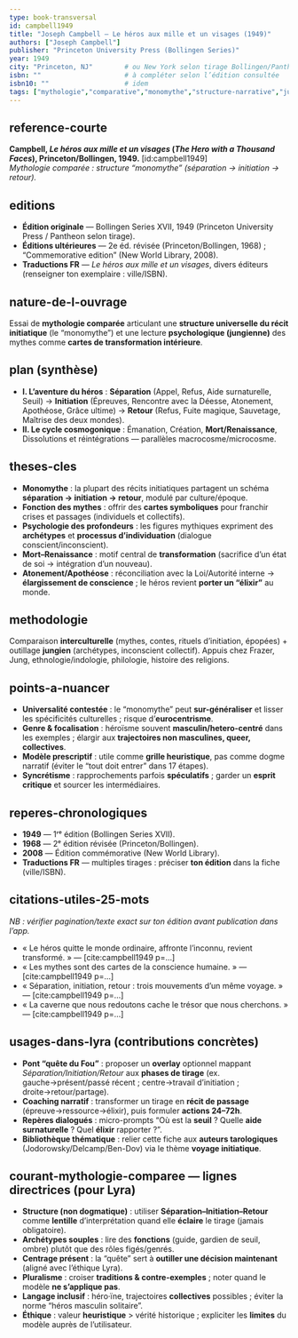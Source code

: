```yaml
---
type: book-transversal
id: campbell1949
title: "Joseph Campbell — Le héros aux mille et un visages (1949)"
authors: ["Joseph Campbell"]
publisher: "Princeton University Press (Bollingen Series)"
year: 1949
city: "Princeton, NJ"        # ou New York selon tirage Bollingen/Pantheon
isbn: ""                     # à compléter selon l’édition consultée
isbn10: ""                   # idem
tags: ["mythologie","comparative","monomythe","structure-narrative","jung","psychologie","quête-du-fou","initiation","séparation-initiation-retour"]
---
```


## reference-courte
**Campbell, *Le héros aux mille et un visages* (*The Hero with a Thousand Faces*), Princeton/Bollingen, 1949.** [id:campbell1949]  
*Mythologie comparée : structure “monomythe” (séparation → initiation → retour).*

## editions
- **Édition originale** — Bollingen Series XVII, 1949 (Princeton University Press / Pantheon selon tirage).  
- **Éditions ultérieures** — 2e éd. révisée (Princeton/Bollingen, 1968) ; “Commemorative edition” (New World Library, 2008).  
- **Traductions FR** — *Le héros aux mille et un visages*, divers éditeurs (renseigner ton exemplaire : ville/ISBN).

## nature-de-l-ouvrage
Essai de **mythologie comparée** articulant une **structure universelle du récit initiatique** (le “monomythe”) et une lecture **psychologique (jungienne)** des mythes comme **cartes de transformation intérieure**.

## plan (synthèse)
- **I. L’aventure du héros** : **Séparation** (Appel, Refus, Aide surnaturelle, Seuil) → **Initiation** (Épreuves, Rencontre avec la Déesse, Atonement, Apothéose, Grâce ultime) → **Retour** (Refus, Fuite magique, Sauvetage, Maîtrise des deux mondes).  
- **II. Le cycle cosmogonique** : Émanation, Création, **Mort/Renaissance**, Dissolutions et réintégrations — parallèles macrocosme/microcosme.

## theses-cles
- **Monomythe** : la plupart des récits initiatiques partagent un schéma **séparation → initiation → retour**, modulé par culture/époque.  
- **Fonction des mythes** : offrir des **cartes symboliques** pour franchir crises et passages (individuels et collectifs).  
- **Psychologie des profondeurs** : les figures mythiques expriment des **archétypes** et **processus d’individuation** (dialogue conscient/inconscient).  
- **Mort–Renaissance** : motif central de **transformation** (sacrifice d’un état de soi → intégration d’un nouveau).  
- **Atonement/Apothéose** : réconciliation avec la Loi/Autorité interne → **élargissement de conscience** ; le héros revient **porter un “élixir”** au monde.

## methodologie
Comparaison **interculturelle** (mythes, contes, rituels d’initiation, épopées) + outillage **jungien** (archétypes, inconscient collectif). Appuis chez Frazer, Jung, ethnologie/indologie, philologie, histoire des religions.

## points-a-nuancer
- **Universalité contestée** : le “monomythe” peut **sur-généraliser** et lisser les spécificités culturelles ; risque d’**eurocentrisme**.  
- **Genre & focalisation** : héroïsme souvent **masculin/hetero-centré** dans les exemples ; élargir aux **trajectoires non masculines, queer, collectives**.  
- **Modèle prescriptif** : utile comme **grille heuristique**, pas comme dogme narratif (éviter le “tout doit entrer” dans 17 étapes).  
- **Syncrétisme** : rapprochements parfois **spéculatifs** ; garder un **esprit critique** et sourcer les intermédiaires.  

## reperes-chronologiques
- **1949** — 1ʳᵉ édition (Bollingen Series XVII).  
- **1968** — 2ᵉ édition révisée (Princeton/Bollingen).  
- **2008** — Édition commémorative (New World Library).  
- **Traductions FR** — multiples tirages : préciser **ton édition** dans la fiche (ville/ISBN).

## citations-utiles-25-mots
*NB : vérifier pagination/texte exact sur ton édition avant publication dans l’app.*  
- « Le héros quitte le monde ordinaire, affronte l’inconnu, revient transformé. » — [cite:campbell1949 p=…]  
- « Les mythes sont des cartes de la conscience humaine. » — [cite:campbell1949 p=…]  
- « Séparation, initiation, retour : trois mouvements d’un même voyage. » — [cite:campbell1949 p=…]  
- « La caverne que nous redoutons cache le trésor que nous cherchons. » — [cite:campbell1949 p=…]  <!-- si présent dans ton édition ; sinon retirer -->

## usages-dans-lyra (contributions concrètes)
- **Pont “quête du Fou”** : proposer un **overlay** optionnel mappant *Séparation/Initiation/Retour* aux **phases de tirage** (ex. gauche→présent/passé récent ; centre→travail d’initiation ; droite→retour/partage).  
- **Coaching narratif** : transformer un tirage en **récit de passage** (épreuve→ressource→élixir), puis formuler **actions 24–72h**.  
- **Repères dialogués** : micro-prompts “Où est la **seuil** ? Quelle **aide surnaturelle** ? Quel **élixir** rapporter ?”.  
- **Bibliothèque thématique** : relier cette fiche aux **auteurs tarologiques** (Jodorowsky/Delcamp/Ben-Dov) via le thème **voyage initiatique**.

## courant-mythologie-comparee — lignes directrices (pour Lyra)
- **Structure (non dogmatique)** : utiliser **Séparation–Initiation–Retour** comme **lentille** d’interprétation quand elle **éclaire** le tirage (jamais obligatoire).  
- **Archétypes souples** : lire des **fonctions** (guide, gardien de seuil, ombre) plutôt que des rôles figés/genrés.  
- **Centrage présent** : la “quête” sert à **outiller une décision maintenant** (aligné avec l’éthique Lyra).  
- **Pluralisme** : croiser **traditions & contre-exemples** ; noter quand le modèle **ne s’applique pas**.  
- **Langage inclusif** : héro·ïne, trajectoires **collectives** possibles ; éviter la norme “héros masculin solitaire”.  
- **Éthique** : valeur **heuristique** > vérité historique ; expliciter les **limites** du modèle auprès de l’utilisateur.